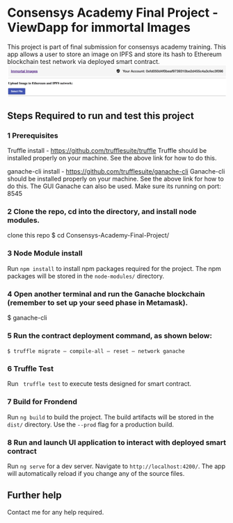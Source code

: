 # Consensys Academy Final Project -ViewDapp for immortal Images

This project is part of final submission for consensys academy training. 
This app allows a user to store an image on IPFS and store its hash to Ethereum blockchain test network via deployed smart contract.
<img src="/img/SelectImageView.png" alt="My cool logo"/>

## Steps Required to run and test this project

### 1 Prerequisites

Truffle install - https://github.com/trufflesuite/truffle
Truffle should be installed properly on your machine. See the above link for how to do this.

ganache-cli install - https://github.com/trufflesuite/ganache-cli
Ganache-cli should be installed properly on your machine. See the above link for how to do this. The GUI Ganache can also be used.  Make sure its running on port: 8545

### 2 Clone the repo, cd into the directory, and install node modules.

clone this repo
$ cd Consensys-Academy-Final-Project/

### 3 Node Module install

Run `npm install` to install npm packages required for the project. The npm packages will be stored in the `node-modules/` directory.

### 4 Open another terminal and run the Ganache blockchain (remember to set up your seed phase in Metamask).

$ ganache-cli

### 5 Run the contract deployment command, as shown below:

`$ truffle migrate — compile-all — reset — network ganache`

### 6 Truffle Test

Run ` truffle test` to execute tests designed for smart contract.

### 7 Build for Frondend

Run `ng build` to build the project. The build artifacts will be stored in the `dist/` directory. Use the `--prod` flag for a production build.

### 8 Run and launch UI application to interact with deployed smart contract

Run `ng serve` for a dev server. Navigate to `http://localhost:4200/`. The app will automatically reload if you change any of the source files.


## Further help

Contact me for any help required.
